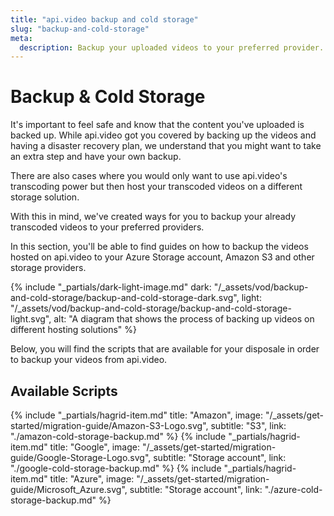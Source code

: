```yaml
---
title: "api.video backup and cold storage"
slug: "backup-and-cold-storage"
meta:
  description: Backup your uploaded videos to your preferred provider.
---
```


# Backup & Cold Storage

It's important to feel safe and know that the content you've uploaded is backed up. While api.video got you covered by backing up the videos and having a disaster recovery plan, we understand that you might want to take an extra step and have your own backup.

There are also cases where you would only want to use api.video's transcoding power but then host your transcoded videos on a different storage solution.

With this in mind, we've created ways for you to backup your already transcoded videos to your preferred providers.

In this section, you'll be able to find guides on how to backup the videos hosted on api.video to your Azure Storage account, Amazon S3 and other storage providers.


{% include "_partials/dark-light-image.md" dark: "/_assets/vod/backup-and-cold-storage/backup-and-cold-storage-dark.svg", light: "/_assets/vod/backup-and-cold-storage/backup-and-cold-storage-light.svg", alt: "A diagram that shows the process of backing up videos on different hosting solutions" %}

Below, you will find the scripts that are available for your disposale in order to backup your videos from api.video.

## Available Scripts

<div class="hagrid">

{% include "_partials/hagrid-item.md" title: "Amazon", image: "/_assets/get-started/migration-guide/Amazon-S3-Logo.svg", subtitle: "S3",  link: "./amazon-cold-storage-backup.md" %}
{% include "_partials/hagrid-item.md" title: "Google", image: "/_assets/get-started/migration-guide/Google-Storage-Logo.svg", subtitle: "Storage account",  link: "./google-cold-storage-backup.md" %}
{% include "_partials/hagrid-item.md" title: "Azure", image: "/_assets/get-started/migration-guide/Microsoft_Azure.svg", subtitle: "Storage account",  link: "./azure-cold-storage-backup.md" %}

</div>
